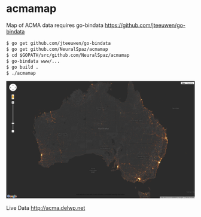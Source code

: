 # acmamap
Map of ACMA data
requires go-bindata
https://github.com/jteeuwen/go-bindata

	$ go get github.com/jteeuwen/go-bindata
	$ go get github.com/NeuralSpaz/acmamap
	$ cd $GOPATH/src/github.com/NeuralSpaz/acmamap
	$ go-bindata www/...
	$ go build .
	$ ./acmamap



![alt tag](https://github.com/NeuralSpaz/acmamap/blob/master/radioLights.png)



Live Data http://acma.delwp.net
